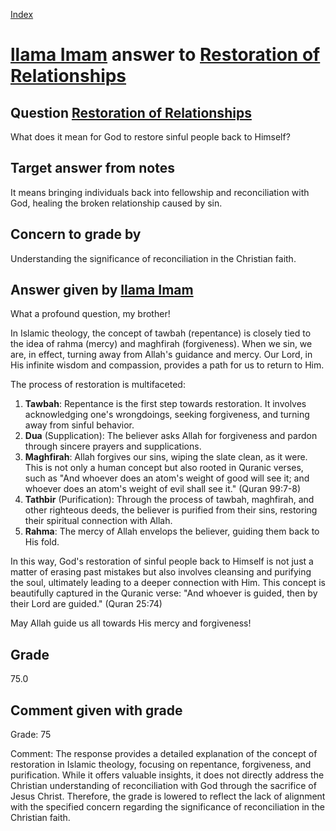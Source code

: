 
[Index](../../index.md)
# [llama Imam](../../answering_models/llama_Imam.md) answer to [Restoration of Relationships](../../questions/Restoration_of_Relationships.md)

## Question [Restoration of Relationships](../../questions/Restoration_of_Relationships.md)
What does it mean for God to restore sinful people back to Himself?

## Target answer from notes
It means bringing individuals back into fellowship and reconciliation with God, healing the broken relationship caused by sin.

## Concern to grade by
Understanding the significance of reconciliation in the Christian faith.

## Answer given by [llama Imam](../../answering_models/llama_Imam.md)
What a profound question, my brother!

In Islamic theology, the concept of tawbah (repentance) is closely tied to the idea of rahma (mercy) and maghfirah (forgiveness). When we sin, we are, in effect, turning away from Allah's guidance and mercy. Our Lord, in His infinite wisdom and compassion, provides a path for us to return to Him.

The process of restoration is multifaceted:

1. **Tawbah**: Repentance is the first step towards restoration. It involves acknowledging one's wrongdoings, seeking forgiveness, and turning away from sinful behavior.
2. **Dua** (Supplication): The believer asks Allah for forgiveness and pardon through sincere prayers and supplications.
3. **Maghfirah**: Allah forgives our sins, wiping the slate clean, as it were. This is not only a human concept but also rooted in Quranic verses, such as "And whoever does an atom's weight of good will see it; and whoever does an atom's weight of evil shall see it." (Quran 99:7-8)
4. **Tathbir** (Purification): Through the process of tawbah, maghfirah, and other righteous deeds, the believer is purified from their sins, restoring their spiritual connection with Allah.
5. **Rahma**: The mercy of Allah envelops the believer, guiding them back to His fold.

In this way, God's restoration of sinful people back to Himself is not just a matter of erasing past mistakes but also involves cleansing and purifying the soul, ultimately leading to a deeper connection with Him. This concept is beautifully captured in the Quranic verse: "And whoever is guided, then by their Lord are guided." (Quran 25:74)

May Allah guide us all towards His mercy and forgiveness!

## Grade
75.0

## Comment given with grade
Grade: 75

Comment: The response provides a detailed explanation of the concept of restoration in Islamic theology, focusing on repentance, forgiveness, and purification. While it offers valuable insights, it does not directly address the Christian understanding of reconciliation with God through the sacrifice of Jesus Christ. Therefore, the grade is lowered to reflect the lack of alignment with the specified concern regarding the significance of reconciliation in the Christian faith.
